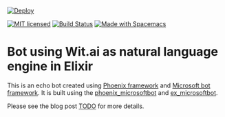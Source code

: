 [![Deploy](https://www.herokucdn.com/deploy/button.svg)](https://heroku.com/deploy)

[![MIT licensed](https://img.shields.io/badge/license-MIT-blue.svg)](https://raw.githubusercontent.com/zabirauf/echo_phoenix_microsoftbot/master/LICENSE.md) [![Build Status](https://travis-ci.org/zabirauf/echo_phoenix_microsoftbot.svg?branch=master)](https://travis-ci.org/zabirauf/echo_phoenix_microsoftbot) <a href="http://github.com/syl20bnr/spacemacs"><img src="https://cdn.rawgit.com/syl20bnr/spacemacs/442d025779da2f62fc86c2082703697714db6514/assets/spacemacs-badge.svg" alt="Made with Spacemacs"></a>


# Bot using Wit.ai as natural language engine in Elixir

This is an echo bot created using [Phoenix framework](https://phoenixframework.org) and [Microsoft bot framework](https://botframework.com).
It is built using the [phoenix\_microsoftbot](https://github.com/zabirauf/phoenix_microsoftbot) and [ex\_microsoftbot](https://github.com/zabirauf/ex_microsoftbot).

Please see the blog post [TODO]() for more details.
